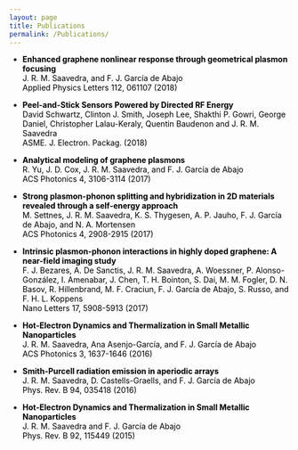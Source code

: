 ```yaml
---
layout: page
title: Publications
permalink: /Publications/
---
```


<style>
.pub a { color: black; text-decoration: none; }
.pub a:visited {text-decoration: none; color: black;}
.pub a:hover   {text-decoration: none; color: mediumblue;}
.pub a:active  {text-decoration: none; color: blue;}
</style>

<ul>

<li class="pub"><p><a href="assets/paper_008.pdf" target="_blank"><b>
Enhanced graphene nonlinear response through geometrical plasmon focusing
</b><br>
J. R. M. Saavedra, and F. J. García de Abajo
<br>
Applied Physics Letters 112, 061107 (2018)
</a></p></li>

<li class="pub"><p><a href="http://dx.doi.org/10.1115/1.4039138" target="_blank"><b>
Peel-and-Stick Sensors Powered by Directed RF Energy
</b><br>
David Schwartz, Clinton J. Smith, Joseph Lee, Shakthi P. Gowri, George Daniel, Christopher Lalau-Keraly, Quentin Baudenon and J. R. M. Saavedra
<br>
ASME. J. Electron. Packag. (2018)
</a></p></li>

<li class="pub"><p><a href="assets/paper_006.pdf" target="_blank"><b>
Analytical modeling of graphene plasmons
</b><br>
R. Yu, J. D. Cox, J. R. M. Saavedra, and F. J. García de Abajo
<br>
ACS Photonics 4, 3106-3114 (2017)
</a></p></li>

<li class="pub"><p><a href="assets/paper_005.pdf" target="_blank"><b>
Strong plasmon-phonon splitting and hybridization in 2D materials revealed through a self-energy approach
</b><br>
M. Settnes, J. R. M. Saavedra, K. S. Thygesen, A. P. Jauho, F. J. García de Abajo, and N. A. Mortensen
<br>
ACS Photonics 4, 2908-2915 (2017)
</a></p></li>

<li class="pub"><p><a href="assets/paper_004.pdf" target="_blank"><b>
Intrinsic plasmon-phonon interactions in highly doped graphene: A near-field imaging study
</b><br>
F. J. Bezares, A. De Sanctis, J. R. M. Saavedra, A. Woessner, P. Alonso-González, I. Amenabar, J. Chen, T. H. Bointon, S. Dai, M. M. Fogler, D. N. Basov, R. Hillenbrand, M. F. Craciun, F. J. García de Abajo, S. Russo, and F. H. L. Koppens
<br>
Nano Letters 17, 5908-5913 (2017)
</a></p></li>

<li class="pub"><p><a href="assets/paper_003.pdf" target="_blank"><b>
Hot-Electron Dynamics and Thermalization in Small Metallic Nanoparticles
</b><br>
J. R. M. Saavedra, Ana Asenjo-García, and F. J. García de Abajo
<br>
ACS Photonics 3, 1637-1646 (2016)
</a></p></li>

<li class="pub"><p><a href="assets/paper_002.pdf" target="_blank"><b>
Smith-Purcell radiation emission in aperiodic arrays
</b><br>
J. R. M. Saavedra, D. Castells-Graells, and F. J. García de Abajo
<br>
Phys. Rev. B 94, 035418 (2016)
</a></p></li>

<li class="pub"><p><a href="assets/paper_001.pdf" target="_blank"><b>
Hot-Electron Dynamics and Thermalization in Small Metallic Nanoparticles
</b><br>
J. R. M. Saavedra and F. J. García de Abajo
<br>
Phys. Rev. B 92, 115449 (2015)
</a></p></li>
